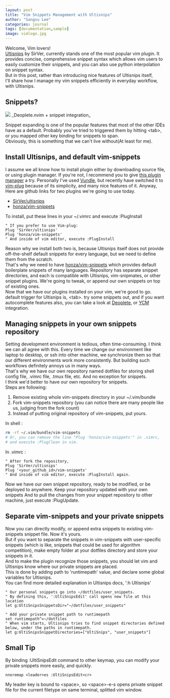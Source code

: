 ```yaml
---
layout: post
title: "Vim Snippets Management with Ultisnips"
author: "Sangsu Lee"
categories: journal
tags: [documentation,sample]
image: vimlogo.jpg
---
```


Welcome, Vim lovers!  
[Ultisnips](https://github.com/SirVer/ultisnips)
by SirVer, currently stands one of the most popular vim plugin.
It provides concise, comprehensive snippet syntax which allows vim users to
easily customize their snippets, and you can also use python interpolation on snippet syntax.  
But in this post, rather than introducing nice features of Ultisnips itself,  
I'll share how I manage my vim snippets efficiently in everyday workflow, with Ultisnips.

## Snippets?

<img src="{{ site.github.url }}/assets/img/gif_ultisnips.gif">
_Deoplete.nvim + snippet integration_

Snippet expanding is one of the popular features that most of the other IDEs have as a default.
Probably you've tried to triggered them by hitting \<tab\>, or you mapped other key binding
for snippets to span.  
Obviously, this is something that we can't live without(At least for me).

## Install Ultisnips, and default vim-snippets

I assume we all know how to install plugin either by downloading source file,
or using plugin manager. If you're not, I recommend you to give
[this plugin manager](https://github.com/junegunn/vim-plug) a try.
Personally I've used [Vundle](https://github.com/VundleVim/Vundle.vim),
but recently have switched it to [vim-plug](https://github.com/junegunn/vim-plug) because of
its simplicity, and many nice features of it. Anyway,
Here are github links for two plugins we're going to use today.

-   [SirVer/ultisnips](https://github.com/SirVer/ultisnips)
-   [honza/vim-snippets](https://github.com/honza/vim-snippets)

To install, put these lines in your ~/.vimrc and execute :PlugInstall

```viml
" If you prefer to use Vim-plug:
Plug 'SirVer/ultisnips'
Plug 'honza/vim-snippets'
" And inside of vim editor, execute :PlugInstall
```

Reason why we install both two is, because Ultisnips itself does not provide
off-the-shelf default snippets for every language, but we need to define them from the scratch.  
That's why we need to have [honza/vim-snippets](https://github.com/honza/vim-snippets) which provides default
boilerplate snippets of many languages. Repository has separate snippet directories, and
each is compatible with Ultisnips, vim-snipmates, or other snippet plugins. We're going to tweak,
or append our own snippets on top of existing ones.  
Now that we have our plugins installed on your vim, we're good to go.
default trigger for Ultisnips is, \<tab\>. try some snippets out,
and if you want autocomplete features also, you can take a look at
[Deoplete](https://github.com/Shougo/deoplete.nvim), or
[YCM](https://github.com/Valloric/YouCompleteMe) integration.

## Managing snippets in your own snippets repository

Setting development environment is tedious, often time-consuming. I think we can all agree with this.
Every time we change our environment like laptop to desktop, or ssh into other machine, we synchronize them
so that our different environments work more consistently.
But building such workflows definitely annoys us in many ways.  
That's why we have our own repository named dotfiles for storing
shell config file, .vimrc file, .tmux file, etc. And no exception for snippets.  
I think we'd better to have our own repository for snippets.  
Steps are following:

1.  Remove existing whole vim-snippets directory in your ~/.vim/bundle
2.  Fork vim-snippets repository (you can notice there are many people like us, judging from the fork count)
3.  Instead of putting original repository of vim-snippets, put yours.

In shell :

```bash
rm -rf ~/.vim/bundle/vim-snippets
# Or, you can remove the line "Plug 'honza/vim-snippets'" in .vimrc,
# and execute :PlugClean in vim.
```

In .vimrc :

```viml
" After fork the repository,
Plug 'SirVer/ultisnips'
Plug '<your_github_id>/vim-snippets'
" And inside of vim editor, execute :PlugInstall again.
```

Now we have our own snippet repository, ready to be modified, or be deployed to anywhere.
Keep your repository updated with your own snippets
And to pull the changes from your snippet repository to other machine, just execute :PlugUpdate.

## Separate vim-snippets and your private snippets

Now you can directly modify, or append extra snippets to existing vim-snippets snippet file. Now it's yours.  
But if you want to separate the snippets in vim-snippets with user-specific snippets
(which is like, snippets that could be used for algorithm competition), make empty folder at
your dotfiles directory and store your snippets in it.  
And to make the plugin recognize those snippets, you should let vim and Ultisnips know where our private snippets are placed.  
This is done by adding path to 'runtimepath' value, and declare some global variables for Ultisnips.  
You can find more detailed explanation in Ultisnips docs, ':h Ultisnips'

```viml
" Our personal snippets go into ~/dotfiles/user_snippets.
" By defining this, ':UltiSnipsEdit' call opens new file at this location
let g:UltiSnipsSnippetsDir="~/dotfiles/user_snippets"

" Add your private snippet path to runtimepath
set runtimepath^=~/dotfiles
" When vim starts, Ultisnips tries to find snippet directories defined below, under the paths in runtimepath.
let g:UltiSnipsSnippetDirectories=["UltiSnips", "user_snippets"]
```

## Small Tip

By binding :UltiSnipsEdit command to other keymap, you can modify your private snippets
more easily, and quickly.

```viml
nnoremap <leader>es :UltiSnipsEdit<cr>
```

My leader key is bound to \<space\>, so \<space\>-e-s opens private snippet file for the
current filetype on same terminal, splitted vim window.
